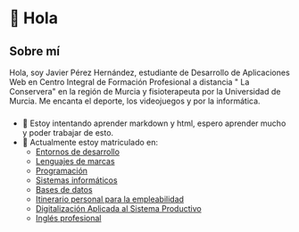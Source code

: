 # 👋 **Hola** # 

## Sobre mí ##
Hola, soy Javier Pérez Hernández, estudiante de Desarrollo de Aplicaciones Web en Centro Integral de Formación Profesional a distancia " La Conservera" en la región de Murcia y fisioterapeuta por la Universidad de Murcia. Me encanta el deporte, los videojuegos y por la informática.


###
 - 🌱 Estoy intentando aprender markdown y html, espero aprender mucho y poder trabajar de esto.
 - 📗 Actualmente estoy matriculado en:
 	- [Entornos de desarrollo](https://ead.murciaeduca.es/course/view.php?id=11658)
 	- [Lenguajes de marcas](https://ead.murciaeduca.es/course/view.php?id=11625)
 	- [Programación](https://ead.murciaeduca.es/course/view.php?id=11657)
 	- [Sistemas informáticos](https://ead.murciaeduca.es/course/view.php?id=11655)
 	- [Bases de datos](https://ead.murciaeduca.es/course/view.php?id=11656)
 	- [Itinerario personal para la empleabilidad](https://ead.murciaeduca.es/course/view.php?id=12025)
 	- [Digitalización Aplicada al Sistema Productivo](https://ead.murciaeduca.es/course/view.php?id=11777)
 	- [Inglés profesional](https://ead.murciaeduca.es/course/view.php?id=11502)
 


 

